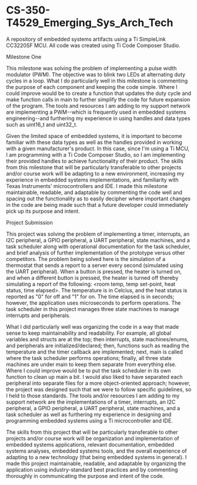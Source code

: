 # CS-350-T4529_Emerging_Sys_Arch_Tech
A repository of embedded systems artifacts using a Ti SimpleLink CC3220SF MCU. All code was created using Ti Code Composer Studio.

Milestone One

This milestone was solving the problem of implementing a pulse width modulator (PWM). The objective was to blink two LEDs at alternating duty cycles in a loop. What I do particularly well in this milestone is commenting the purpose of each component and keeping the code simple. Where I could improve would be to create a function that updates the duty cycle and make function calls in main to further simplify the code for future expansion of the program. The tools and resources I am adding to my support network are implementing a PWM--which is frequently used in embedded systems engineering--and furthering my experience in using handles and data types such as uint16_t and uint32_t. 

Given the limited space of embedded systems, it is important to become familiar with these data types as well as the handles provided in working with a given manufacturer's product. In this case, since I'm using a Ti MCU, I am programming with a Ti Code Composer Studio, so I am implementing their provided handles to achieve functionality of their product. The skills from this milestone that will be particularly transferable to other projects and/or course work will be adapting to a new environment, increasing my experience in embedded systems implementations, and familiarity with Texas Instruments' microcontrollers and IDE. I made this milestone maintainable, readable, and adaptable by commenting the code well and spacing out the functionality as to easily decipher where important changes in the code are being made such that a future developer could immediately pick up its purpose and intent.

Project Submission

This project was solving the problem of implementing a timer, interrupts, an I2C peripheral, a GPIO peripheral, a UART peripheral, state machines, and a task scheduler along with operational documentation for the task scheduler, and brief analysis of further implementation of the prototype versus other competitors. The problem being solved here is the simulation of a thermostat that sends a report to a server every second (simulated using the UART peripheral). When a button is pressed, the heater is turned on, and when a different button is pressed, the heater is turned off thereby simulating a report of the following: <room temp, temp set-point, heat status, time elapsed>. The temperature is in Celcius, and the heat status is reported as "0" for off and "1" for on. The time elapsed is in seconds; however, the application uses microseconds to perform operations. The task scheduler in this project manages three state machines to manage interrupts and peripherals.

What I did particularly well was organizing the code in a way that made sense to keep maintainability and readability. For example, all global variables and structs are at the top; then interrupts, state machines/enums, and peripherals are initialized/declared; then, functions such as reading the temperature and the timer callback are implemented; next, main is called where the task scheduler performs operations; finally, all three state machines are under main to keep them separate from everything else. Where I could improve would be to put the task scheduler in its own function to clean up main a bit. I would also liked to have separated each peripheral into separate files for a more object-oriented approach; however, the project was designed such that we were to follow specific guidelines, so I held to those standards. The tools and/or resources I am adding to my support network are the implementations of a timer, interrupts, an I2C peripheral, a GPIO peripheral, a UART peripheral, state machines, and a task scheduler as well as furthering my experience in designing and programming embedded systems using a Ti microcontroller and IDE.

The skills from this project that will be particularly transferable to other projects and/or course work will be organization and implementation of embedded systems applications, relevant documentation, embedded systems analyses, embedded systems tools, and the overall experience of adapting to a new technology (that being embedded systems in general). I made this project maintainable, readable, and adaptable by organizing the application using industry-standard best practices and by commenting thoroughly in communicating the purpose and intent of the code.
